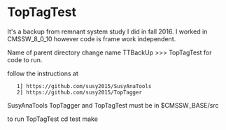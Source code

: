 # TopTagTest

It's a backup from remnant system study I did in
fall 2016. 
I worked in CMSSW_8_0_10 however code is frame work 
independent. 

Name of parent directory 
change name TTBackUp >>> TopTagTest for code to run.

follow the instructions at 

       1] https://github.com/susy2015/SusyAnaTools
       2] https://github.com/susy2015/TopTagger

SusyAnaTools TopTagger and TopTagTest must be in $CMSSW_BASE/src


to run TopTagTest
      cd test
      make

